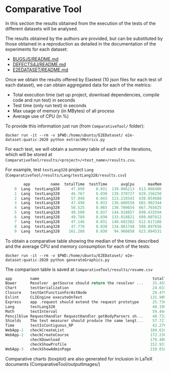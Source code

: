 # Comparative Tool

In this section the results obtained from the execution of the tests of the different datasets will be analysed. 

The results obtained by the authors are provided, but can be substituted by those obtained in a reproduction as detailed in the documentation of the experiments for each dataset:

- [BUGSJS/README.md](BUGSJS/README.md)
- [DEFECTS4J/README.md](DEFECTS4J/README.md)
- [E2EDATASET/README.md](E2EDATASET/README.md)

Once we obtain the results offered by Elastest (10 json files for each test of each dataset), we can obtain aggregated data for each of the metrics:

- Total execution time (set up project, download dependencies, compile code and run test) in seconds
- Test time (only run test) in seconds
- Max usage of memory (in MBytes) of all process
- Average use of CPU (in %)

To provide this information just run (from `ComparativeTool/` folder):

```
docker run -it --rm -v $PWD:/home/ubuntu/E2EDataset/ e2e-dataset:quatic-2020 python extractMetrics.py
```

For each test, we will obtain a summary table of each of the iterations, which will be stored at `ComparativeTool/results/<project>/<test_name>/results.csv`.

For example, test `testLang328` project `Lang` (`ComparativeTool/results/Lang/testLang328/results.csv`)

```c
        app         name  totalTime  testTime      avgCpu      maxMem
    0  Lang  testLang328     47.899     0.031  139.006213  613.066406
    1  Lang  testLang328     46.767     0.030  139.370727  629.156250
    2  Lang  testLang328     57.948     0.043  113.210343  638.054688
    3  Lang  testLang328     47.498     0.033  136.608558  682.902344
    4  Lang  testLang328     50.525     0.065  130.700654  667.765625
    5  Lang  testLang328     48.500     0.037  144.918857  699.433594
    6  Lang  testLang328     49.789     0.030  133.018821  699.007812
    7  Lang  testLang328     47.146     0.031  140.682382  612.617188
    8  Lang  testLang328     47.778     0.030  134.081748  598.097656
    9  Lang  testLang328    161.288     0.030   94.960858  623.894531
```

To obtain a comparative table showing the median of the times described and the average CPU and memory consumption for each of the tests:

```
docker run -it --rm -v $PWD:/home/ubuntu/E2EDataset/ e2e-dataset:quatic-2020 python generateGraphics.py
```

The comparison table is saved at `ComparativeTool/results/resume.csv`

```c
app        name                                                  totalTime   testTime    avgCpu       maxMem
Bower      Resolver .getSource should return the resolver ...    31.4550   0.002000  114.466192   278.708203
Chart      testSerialization                                     24.6330   0.079000  235.296613   548.635547
Closure    testGetFunctionForAstNode                             29.4790   0.342500  302.734100  1062.073047
Eslint     CLIEngine executeOnText                              131.9095   0.383000   61.908852   819.397266
Express    app .request should extend the request prototype      25.7365   0.034500  110.746097   193.060156
Lang       testLang328                                           48.1995   0.031000  130.655916   646.399609
Math       testInterval                                          59.4440   0.033500  153.396569   951.010937
Pencilblue RequestHandler RequestHandler.getBodyParsers sh...    48.7320   0.002000  106.989542   456.027734
Shields    The text measurer should produce the same lengt...    57.7270   0.064000  121.549313   574.824609
Time       testIsContiguous_RP                                   42.2765   0.006000  185.522519   548.605469
WebApp-1   checkCreateList                                      184.6105  27.727000  129.081902  2555.792188
WebApp-2   checkCreateCourse                                    172.2360  34.193501  132.954168  2792.770312
           checkDownload                                        170.4860  36.125999  132.866299  2823.666797
           checkShowProfile                                     152.9335  26.458000   66.955583  2681.415625
WebApp-3   checkShowAdminPage                                   210.0100  85.563000  142.915301  2398.943750
```

Comparative charts (boxplot) are also generated for inclusion in LaTeX documents (ComparativeTool/outputImages/)


